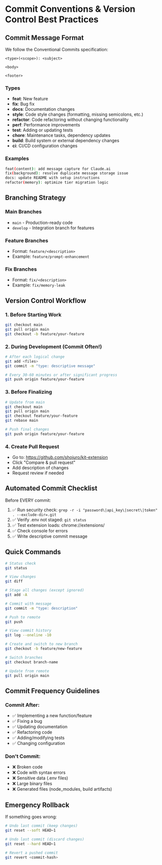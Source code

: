 # Commit Conventions & Version Control Best Practices

## Commit Message Format

We follow the Conventional Commits specification:

```
<type>(<scope>): <subject>

<body>

<footer>
```

### Types
- **feat**: New feature
- **fix**: Bug fix
- **docs**: Documentation changes
- **style**: Code style changes (formatting, missing semicolons, etc.)
- **refactor**: Code refactoring without changing functionality
- **perf**: Performance improvements
- **test**: Adding or updating tests
- **chore**: Maintenance tasks, dependency updates
- **build**: Build system or external dependency changes
- **ci**: CI/CD configuration changes

### Examples
```bash
feat(content): add message capture for Claude.ai
fix(background): resolve duplicate message storage issue
docs: update README with setup instructions
refactor(memory): optimize tier migration logic
```

## Branching Strategy

### Main Branches
- `main` - Production-ready code
- `develop` - Integration branch for features

### Feature Branches
- Format: `feature/<description>`
- Example: `feature/prompt-enhancement`

### Fix Branches
- Format: `fix/<description>`
- Example: `fix/memory-leak`

## Version Control Workflow

### 1. Before Starting Work
```bash
git checkout main
git pull origin main
git checkout -b feature/your-feature
```

### 2. During Development (Commit Often!)
```bash
# After each logical change
git add <files>
git commit -m "type: descriptive message"

# Every 30-60 minutes or after significant progress
git push origin feature/your-feature
```

### 3. Before Finalizing
```bash
# Update from main
git checkout main
git pull origin main
git checkout feature/your-feature
git rebase main

# Push final changes
git push origin feature/your-feature
```

### 4. Create Pull Request
- Go to: https://github.com/shojuro/kit-extension
- Click "Compare & pull request"
- Add description of changes
- Request review if needed

## Automated Commit Checklist

Before EVERY commit:
1. ✅ Run security check: `grep -r -i "password\|api_key\|secret\|token" . --exclude-dir=.git`
2. ✅ Verify .env not staged: `git status`
3. ✅ Test extension loads: chrome://extensions/
4. ✅ Check console for errors
5. ✅ Write descriptive commit message

## Quick Commands

```bash
# Status check
git status

# View changes
git diff

# Stage all changes (except ignored)
git add -A

# Commit with message
git commit -m "type: description"

# Push to remote
git push

# View commit history
git log --oneline -10

# Create and switch to new branch
git checkout -b feature/new-feature

# Switch branches
git checkout branch-name

# Update from remote
git pull origin main
```

## Commit Frequency Guidelines

### Commit After:
- ✅ Implementing a new function/feature
- ✅ Fixing a bug
- ✅ Updating documentation
- ✅ Refactoring code
- ✅ Adding/modifying tests
- ✅ Changing configuration

### Don't Commit:
- ❌ Broken code
- ❌ Code with syntax errors
- ❌ Sensitive data (.env files)
- ❌ Large binary files
- ❌ Generated files (node_modules, build artifacts)

## Emergency Rollback

If something goes wrong:
```bash
# Undo last commit (keep changes)
git reset --soft HEAD~1

# Undo last commit (discard changes)
git reset --hard HEAD~1

# Revert a pushed commit
git revert <commit-hash>
```